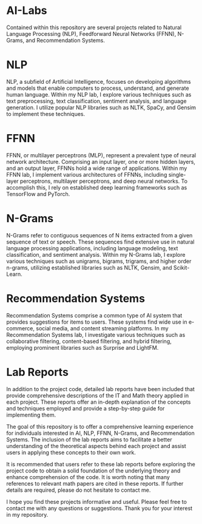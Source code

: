 # AI-Labs
Contained within this repository are several projects related to Natural Language Processing (NLP), Feedforward Neural Networks (FFNN), N-Grams, and Recommendation Systems.

# NLP
NLP, a subfield of Artificial Intelligence, focuses on developing algorithms and models that enable computers to process, understand, and generate human language. Within my NLP lab, I explore various techniques such as text preprocessing, text classification, sentiment analysis, and language generation. I utilize popular NLP libraries such as NLTK, SpaCy, and Gensim to implement these techniques.

# FFNN
FFNN, or multilayer perceptrons (MLP), represent a prevalent type of neural network architecture. Comprising an input layer, one or more hidden layers, and an output layer, FFNNs hold a wide range of applications. Within my FFNN lab, I implement various architectures of FFNNs, including single-layer perceptrons, multilayer perceptrons, and deep neural networks. To accomplish this, I rely on established deep learning frameworks such as TensorFlow and PyTorch.

# N-Grams
N-Grams refer to contiguous sequences of N items extracted from a given sequence of text or speech. These sequences find extensive use in natural language processing applications, including language modeling, text classification, and sentiment analysis. Within my N-Grams lab, I explore various techniques such as unigrams, bigrams, trigrams, and higher order n-grams, utilizing established libraries such as NLTK, Gensim, and Scikit-Learn.

# Recommendation Systems
Recommendation Systems comprise a common type of AI system that provides suggestions for items to users. These systems find wide use in e-commerce, social media, and content streaming platforms. In my Recommendation Systems lab, I investigate various techniques such as collaborative filtering, content-based filtering, and hybrid filtering, employing prominent libraries such as Surprise and LightFM.

# Lab Reports
In addition to the project code, detailed lab reports have been included that provide comprehensive descriptions of the IT and Math theory applied in each project. These reports offer an in-depth explanation of the concepts and techniques employed and provide a step-by-step guide for implementing them.

The goal of this repository is to offer a comprehensive learning experience for individuals interested in AI, NLP, FFNN, N-Grams, and Recommendation Systems. The inclusion of the lab reports aims to facilitate a better understanding of the theoretical aspects behind each project and assist users in applying these concepts to their own work.

It is recommended that users refer to these lab reports before exploring the project code to obtain a solid foundation of the underlying theory and enhance comprehension of the code. It is worth noting that many references to relevant math papers are cited in these reports. If further details are required, please do not hesitate to contact me.

I hope you find these projects informative and useful. Please feel free to contact me with any questions or suggestions. Thank you for your interest in my repository.
